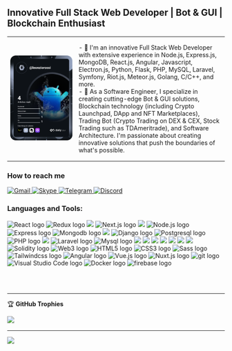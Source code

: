 ## Innovative Full Stack Web Developer | Bot & GUI | Blockchain Enthusiast 

<table border="0" align="center">
 <tr>
    <td width="250">
      <a href="https://app.daily.dev/leonziorossi" target="_blank">
        <img src="https://github.com/leosmartdev/leosmartdev/blob/main/devcard.svg" width="100%" alt="Leonzio Rossi's Dev Card"/>
      </a>
    </td>
    <td width="500">
      <p>
        - 🔭 I'm an innovative Full Stack Web Developer with extensive experience in Node.js, Express.js, MongoDB, React.js, Angular, Javascript, Electron.js, Python, Flask, PHP, MySQL, Laravel, Symfony, Riot.js, Meteor.js, Golang, C/C++, and more. 
        <br>
        - 🌱 As a Software Engineer, I specialize in creating cutting-edge Bot & GUI solutions, Blockchain technology (including Crypto Launchpad, DApp and NFT Marketplaces), Trading Bot (Crypto Trading on DEX & CEX, Stock Trading such as TDAmeritrade), and Software Architecture. I'm passionate about creating innovative solutions that push the boundaries of what's possible.
      </p>
    </td>
 </tr>
</table>

### How to reach me

<p align='left'>
  <a href="mailto:leosmartdev12@gmail.com" target="_blank">
    <img src="https://img.shields.io/badge/Gmail-D14836?style=for-the-badge&logo=gmail&logoColor=white" alt="Gmail">
  </a>
  <a href="https://join.skype.com/invite/vsuycD15wDIa" target="_blank">
    <img src="https://img.shields.io/badge/Skype-0078d4?style=for-the-badge&logo=skype&logoColor=white" alt="Skype">
  </a>
  <a href="https://t.me/superdev777">
    <img src="https://img.shields.io/badge/Telegram-3390ec?style=for-the-badge&logo=telegram&logoColor=white" alt="Telegram">
  </a>
  <a href="https://discord.gg/nddHD6spgv">
    <img src="https://img.shields.io/badge/Discord-7289DA?style=for-the-badge&logo=discord&logoColor=white" alt="Discord">
  </a>
</p>

### Languages and Tools:

<p align="left">
 <img src="https://img.shields.io/badge/React-282C34?logo=React&logoColor=61DBFB" alt="React logo" title="React" height="20" />
 <img src="https://img.shields.io/badge/Redux-282C34?logo=redux&logoColor=61DBFB" alt="Redux logo" title="Redux" height="20" />
 <img height='20' src="https://img.shields.io/badge/Material%20UI-007FFF?style=for-the-badge&logo=mui&logoColor=white" />
 <img src="https://img.shields.io/badge/Next.js-282C34?logo=Next.js&logoColor=41B883" alt="Next.js logo" title="Next.js" height="20" />
 <img height='20' src="https://img.shields.io/badge/Electron-2B2E3A?style=for-the-badge&logo=electron&logoColor=9FEAF9" />
 <img src="https://img.shields.io/badge/Node.js-282C34?logo=Node.js&logoColor=41B883" alt="Node.js logo" title="Node.js" height="20" />
 <img src="https://img.shields.io/badge/Express-282C34?logo=Express&logoColor=41B883" alt="Express logo" title="Express" height="20" />
 <img src="https://img.shields.io/badge/Mongodb-282C34?logo=Mongodb&logoColor=41B883" alt="Mongodb logo" title="Mongodb" height="20" />
 <img height='20' src="https://img.shields.io/badge/Python-FFD43B?style=for-the-badge&logo=python&logoColor=blue" />
 <img src="https://img.shields.io/badge/Django-282C34?logo=Django&logoColor=41B883" alt="Django logo" title="Django" height="20" />
 <img src="https://img.shields.io/badge/Postgresql-282C34?logo=Postgresql&logoColor=41B883" alt="Postgresql logo" title="Postgresql" height="20" />
 <img src="https://img.shields.io/badge/PHP-282C34?logo=PHP&logoColor=41B883" alt="PHP logo" title="PHP" height="20" />
 <img height='20' src="https://img.shields.io/badge/Codeigniter-EF4223?style=for-the-badge&logo=codeigniter&logoColor=white" />
 <img src="https://img.shields.io/badge/Laravel-282C34?logo=Laravel&logoColor=F05032" alt="Laravel logo" title="Laravel" height="20" />
 <img src="https://img.shields.io/badge/Mysql-282C34?logo=Mysql&logoColor=F7DF1E" alt="Mysql logo" title="Mysql" height="20" />
 
 <img height='20' src="https://img.shields.io/badge/JavaScript-323330?style=for-the-badge&logo=javascript&logoColor=F7DF1E" />
 <img height='20' src="https://img.shields.io/badge/TypeScript-007ACC?style=for-the-badge&logo=typescript&logoColor=white" />
 
 <img height='20' src="https://img.shields.io/badge/C-00599C?style=for-the-badge&logo=c&logoColor=white" />
 <img height='20' src="https://img.shields.io/badge/C%23-239120?style=for-the-badge&logo=c-sharp&logoColor=white" />
 <img height='20' src="https://img.shields.io/badge/C%2B%2B-00599C?style=for-the-badge&logo=c%2B%2B&logoColor=white" />
 <img height='20' src="https://img.shields.io/badge/Go-00ADD8?style=for-the-badge&logo=go&logoColor=white" />
 <img height='20' src="https://img.shields.io/badge/Rust-black?style=for-the-badge&logo=rust&logoColor=#E57324" />

 <img src="https://img.shields.io/badge/Solidity-282C34?logo=Solidity&logoColor=ddd" alt="Solidity logo" title="Solidity" height="20" />
 <img src="https://img.shields.io/badge/Web3-282C34?logo=web3&logoColor=ddd" alt="Web3 logo" title="Web3" height="20" />
 <img src="https://img.shields.io/badge/HTML5-282C34?logo=html5&logoColor=E34F26" alt="HTML5 logo" title="HTML5" height="20" />
 <img src="https://img.shields.io/badge/CSS3-282C34?logo=css3&logoColor=1572B6" alt="CSS3 logo" title="CSS3" height="20" />
 <img src="https://img.shields.io/badge/Sass-282C34?logo=Sass&logoColor=F5517F" alt="Sass logo" title="Sass" height="20" />
 <img src="https://img.shields.io/badge/Tailwindcss-282C34?logo=Tailwindcss&logoColor=F5517F" alt="Tailwindcss logo" title="TailwindCSS" height="20" />
 
 <img src="https://img.shields.io/badge/Angular-282C34?logo=Angular&logoColor=111111" alt="Angular logo" title="Angular" height="20" />
 <img src="https://img.shields.io/badge/Vue.js-282C34?logo=Vue.js&logoColor=41B883" alt="Vue.js logo" title="Vue.js" height="20" />
 <img src="https://img.shields.io/badge/Nuxt.js-282C34?logo=Nuxt.js&logoColor=41B883" alt="Nuxt.js logo" title="Nuxt.js" height="20" />
 
 <img src="https://img.shields.io/badge/git-282C34?logo=git&logoColor=F05032" alt="git logo" title="git" height="20" />
 <img src="https://img.shields.io/badge/VS%20Code-282C34?logo=visual-studio-code&logoColor=007ACC" alt="Visual Studio Code logo" title="Visual Studio Code" height="20" />
 <img src="https://img.shields.io/badge/docker-282C34?logo=Docker&logoColor=007ACC" alt="Docker logo" title="Docker" height="20" />
 <img src="https://img.shields.io/badge/firebase-282C34?logo=firebase&logoColor=FFCB2B" alt="firebase logo" title="firebase" height="20" />
</p>

<br />
<br />

---

🏆 **GitHub Trophies**

![](https://github-profile-trophy.vercel.app/?username=kamelorac&theme=discord&no-frame=true&no-bg=true&margin-w=4)

---
[![](https://visitcount.itsvg.in/api?id=leostardev&label=Profile%20Views&color=1&icon=4&pretty=true)](https://visitcount.itsvg.in)

